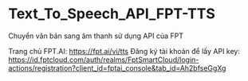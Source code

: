 # Text_To_Speech_API_FPT-TTS
Chuyển văn bản sang âm thanh sử dụng API của FPT

Trang chủ FPT.AI: https://fpt.ai/vi/tts 
<space>Đăng ký tài khoản để lấy API key: https://id.fptcloud.com/auth/realms/FptSmartCloud/login-actions/registration?client_id=fptai_console&tab_id=Ah2bfseGgXg<space>
